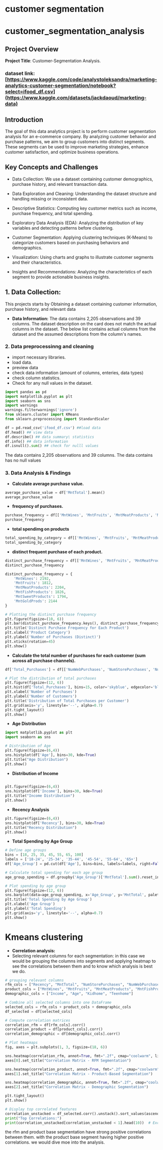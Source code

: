 # customer segmentation
# customer_segmentation_analysis
## Project Overview

**Project Title**: Customer-Segmentation Analysis. 
### dataset link: [https://www.kaggle.com/code/analystoleksandra/marketing-analytics-customer-segmentation/notebook?select=ifood_df.csv](https://www.kaggle.com/datasets/jackdaoud/marketing-data)


## Introduction
The goal of this data analytics project is to perform customer segmentation analysis for an e-commerce company. By analyzing customer behavior and purchase patterns, we aim to group customers into distinct segments. These segments can be used to improve marketing strategies, enhance customer satisfaction, and optimize business operations.

## Key Concepts and Challenges
- Data Collection: We use a dataset containing customer demographics, purchase history, and relevant transaction data.

- Data Exploration and Cleaning: Understanding the dataset structure and handling missing or inconsistent data.

- Descriptive Statistics: Computing key customer metrics such as income, purchase frequency, and total spending.

- Exploratory Data Analysis (EDA): Analyzing the distribution of key variables and detecting patterns before clustering.

- Customer Segmentation: Applying clustering techniques (K-Means) to categorize customers based on purchasing behaviors and demographics.

- Visualization: Using charts and graphs to illustrate customer segments and their characteristics.

- Insights and Recommendations: Analyzing the characteristics of each segment to provide actionable business insights.


## 1. Data Collection:
This projects starts by  Obtaining  a dataset containing customer information, purchase history, and relevant data

- **Data Information:**
The data contains 2,205 observations and 39 columns. The dataset description on the card does not match the actual columns in the dataset. The below list contains actual columns from the dataset and the assumed descriptions from the column's names.



### 2. Data preprocessinng and cleaning 
- import necessary libraries. 
- load data.
- preview data
- check data information (amount of columns, enteries, data types)
- check column statistics.
- Check for any null values in the dataset.

```python
import pandas as pd
import matplotlib.pyplot as plt
import seaborn as sns 
import warnings
warnings.filterwarnings('ignore')
from sklearn.cluster import KMeans
from sklearn.preprocessing import StandardScaler
```

```python
df = pd.read_csv('ifood_df.csv') ##load data 
df.head() ## view data 
df.describe() ## data summary\ statistics
df.info() ## data information
df.isnull().sum() ## check for nulll values
```
The data contains 2,205 observations and 39 columns. The data contains has no null values 


### 3. Data Analysis & Findings
- **Calculate  average purchase value.**
```python
average_purchase_value = df['MntTotal'].mean()
average_purchase_value
```

- **frequency of purchases.**
```python
purchase_frequency = df[['MntWines', 'MntFruits', 'MntMeatProducts', 'MntFishProducts', 'MntSweetProducts', 'MntGoldProds']].sum(axis=1).mean()
purchase_frequency
```
- **total spendimg on products** 
```python
total_spending_by_category = df[['MntWines', 'MntFruits', 'MntMeatProducts', 'MntFishProducts', 'MntSweetProducts', 'MntGoldProds']].sum()
total_spending_by_category
```
- **distinct frequent purchase of each product.**
```python
distinct_purchase_frequency = df[['MntWines', 'MntFruits', 'MntMeatProducts', 'MntFishProducts', 'MntSweetProducts', 'MntGoldProds']].gt(0).sum()
distinct_purchase_frequency

distinct_purchase_frequency = {
    'MntWines': 2192,
    'MntFruits': 1812,
    'MntMeatProducts': 2204,
    'MntFishProducts': 1826,
    'MntSweetProducts': 1794,
    'MntGoldProds': 2144
}

# Plotting the distinct purchase frequency
plt.figure(figsize=(10, 6))
plt.bar(distinct_purchase_frequency.keys(), distinct_purchase_frequency.values(), color='teal')
plt.title('Distinct Purchase Frequency for Each Product')
plt.xlabel('Product Category')
plt.ylabel('Number of Purchases (Distinct)')
plt.xticks(rotation=45)
plt.show()

```
- **Calculate the total number of purchases for each customer (sum across all purchase channels).** 
```python
df['Total_Purchases'] = df[['NumWebPurchases', 'NumStorePurchases', 'NumCatalogPurchases']].sum(axis=1)

# Plot the distribution of total purchases
plt.figure(figsize=(12, 6))
plt.hist(df['Total_Purchases'], bins=15, color='skyblue', edgecolor='black')
plt.xlabel('Number of Purchases')
plt.ylabel('Number of Customers')
plt.title('Distribution of Total Purchases per Customer')
plt.grid(axis='y', linestyle='--', alpha=0.7)
plt.tight_layout()
plt.show()
```
- **Age Distribution**
```python 
import matplotlib.pyplot as plt
import seaborn as sns

# Distribution of Age
plt.figure(figsize=(6,4))
sns.histplot(df['Age'], bins=30, kde=True)
plt.title("Age Distribution")
plt.show()
```

- **Distribution of Income**
```python
  
plt.figure(figsize=(6,4))
sns.histplot(df['Income'], bins=30, kde=True)
plt.title("Income Distribution")
plt.show()
```
- **Recency Analysis**
```python
plt.figure(figsize=(6,4))
sns.histplot(df['Recency'], bins=30, kde=True)
plt.title("Recency Distribution")
plt.show()
```


- **Total Spending by Age Group**
```python
# Define age groups
bins = [18, 25, 35, 45, 55, 65, 100]
labels = ['18-24', '25-34', '35-44', '45-54', '55-64', '65+']
df['Age_Group'] = pd.cut(df['Age'], bins=bins, labels=labels, right=False)

# Calculate total spending for each age group
age_group_spending = df.groupby('Age_Group')['MntTotal'].sum().reset_index()

# Plot spending by age group
plt.figure(figsize=(12, 6))
sns.barplot(data=age_group_spending, x='Age_Group', y='MntTotal', palette='Blues')
plt.title('Total Spending by Age Group')
plt.xlabel('Age Group')
plt.ylabel('Total Spending')
plt.grid(axis='y', linestyle='--', alpha=0.7)
plt.show()
```

# Kmeans clustering
- **Correlation analysis:**
- Selecting relevant columns for each segmentation:
in this case we would be grouping the columns into segments and applying heatmap to see the correlations between them and to know which analysis is best we do. 

```python
# grouping relevant columns
rfm_cols = ["Recency", "MntTotal", "NumStorePurchases", "NumWebPurchases", "NumCatalogPurchases"] 
product_cols = ["MntWines", "MntFruits", "MntMeatProducts", "MntFishProducts", "MntSweetProducts", "MntGoldProds"]
demographic_cols = ["Income", "Age", "Kidhome", "Teenhome"]
```

```python
# Combine all selected columns into one DataFrame
selected_cols = rfm_cols + product_cols + demographic_cols
df_selected = df[selected_cols]
```

```python
# Compute correlation matrices
correlation_rfm = df[rfm_cols].corr()
correlation_product = df[product_cols].corr()
correlation_demographic = df[demographic_cols].corr()
```


```python
# Plot heatmaps
fig, axes = plt.subplots(1, 3, figsize=(18, 6))

sns.heatmap(correlation_rfm, annot=True, fmt=".2f", cmap="coolwarm", linewidths=0.5, ax=axes[0])
axes[0].set_title("Correlation Matrix - RFM Segmentation")

sns.heatmap(correlation_product, annot=True, fmt=".2f", cmap="coolwarm", linewidths=0.5, ax=axes[1])
axes[1].set_title("Correlation Matrix - Product-Based Segmentation")

sns.heatmap(correlation_demographic, annot=True, fmt=".2f", cmap="coolwarm", linewidths=0.5, ax=axes[2])
axes[2].set_title("Correlation Matrix - Demographic Segmentation")

plt.tight_layout()
plt.show()
```
```python
# Display top correlated features
correlation_unstacked = df_selected.corr().unstack().sort_values(ascending=False)
print("Top Correlations:")
print(correlation_unstacked[correlation_unstacked < 1].head(10))  # Exclude self-correlations
```

the rfm and product base segmentation have strong positive correlations between them. with the product base segment having higher positive correlations. 
we would dive moe into the analysis. 
